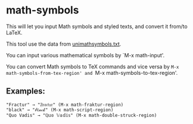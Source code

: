 
# math-symbols

This will let you input Math symbols and styled texts, and convert it from/to LaTeX.

This tool use the data from [unimathsymbols.txt](http://milde.users.sourceforge.net/LUCR/Math/data/unimathsymbols.txt).

You can input various mathematical symbols by `M-x math-input'.

You can convert Math symbols to TeX commands and vice versa by `M-x math-symbols-from-tex-region' and `M-x math-symbols-to-tex-region'.

## Examples:

    "Fractur" → "𝔉𝔯𝔞𝔠𝔱𝔲𝔯" (M-x math-fraktur-region)
    "black" → "𝒷ℓ𝒶𝒸𝓀" (M-x math-script-region)
    "Quo Vadis" → "ℚ𝕦𝕠 𝕍𝕒𝕕𝕚𝕤" (M-x math-double-struck-region)

